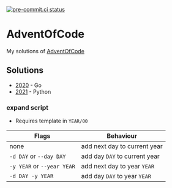 [![pre-commit.ci status](https://results.pre-commit.ci/badge/github/niyrme/adventOfCode/main.svg)](https://results.pre-commit.ci/latest/github/niyrme/adventOfCode/main)

# AdventOfCode
My solutions of [AdventOfCode]

## Solutions
- [2020](./2020/) - Go
- [2021](./2021/) - Python

### expand script
- Requires template in `YEAR/00`

| Flags | Behaviour |
|----------------------------|-------------------------------|
| none                       | add next day to current year  |
| `-d DAY` or `--day DAY`    | add day `DAY` to current year |
| `-y YEAR` or `--year YEAR` | add next day to year `YEAR`   |
| `-d DAY -y YEAR`           | add day `DAY` to year `YEAR`  |

[AdventOfCode]: https://adventofcode.com/
